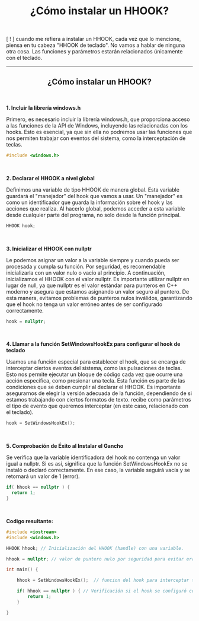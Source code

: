 <h1 align="center"> ¿Cómo instalar un HHOOK? </h1> <br>

[ ! ] cuando me refiera a instalar un HHOOK, cada vez que lo mencione, piensa en tu cabeza "HHOOK de teclado". No vamos a hablar de ninguna otra cosa. Las funciones y parámetros estarán relacionados únicamente con el teclado.

---

<h2 align="center"> ¿Cómo instalar un HHOOK? </h2> <br>

**1. Incluir la librería windows.h**

Primero, es necesario incluir la librería windows.h, que proporciona acceso a las funciones de la API de Windows, incluyendo las relacionadas con los hooks. Esto es esencial, ya que sin ella no podremos usar las funciones que nos permiten trabajar con eventos del sistema, como la interceptación de teclas.

```c++
#include <windows.h>
```

<br>

**2. Declarar el HHOOK a nivel global**

Definimos una variable de tipo HHOOK de manera global. Esta variable guardará el "manejador" del hook que vamos a usar. Un "manejador" es como un identificador que guarda la información sobre el hook y las acciones que realiza. Al hacerlo global, podemos acceder a esta variable desde cualquier parte del programa, no solo desde la función principal.

```c++
HHOOK hook;
```

<br>

**3. Inicializar el HHOOK con nullptr**

Le podemos asignar un valor a la variable siempre y cuando pueda ser procesada y cumpla su función. Por seguridad, es recomendable inicializarla con un valor nulo o vacío al principio. A continuación, inicializamos el HHOOK con el valor nullptr. Es importante utilizar nullptr en lugar de null, ya que nullptr es el valor estándar para punteros en C++ moderno y asegura que estamos asignando un valor seguro al puntero. De esta manera, evitamos problemas de punteros nulos inválidos, garantizando que el hook no tenga un valor erróneo antes de ser configurado correctamente.

```c++
hook = nullptr;
```

<br>

**4. Llamar a la función SetWindowsHookEx para configurar el hook de teclado**

Usamos una función especial para establecer el hook, que se encarga de interceptar ciertos eventos del sistema, como las pulsaciones de teclas. Esto nos permite ejecutar un bloque de código cada vez que ocurre una acción específica, como presionar una tecla. Esta función es parte de las condiciones que se deben cumplir al declarar el HHOOK. Es importante asegurarnos de elegir la versión adecuada de la función, dependiendo de si estamos trabajando con ciertos formatos de texto. recibe como parámetros el tipo de evento que queremos interceptar (en este caso, relacionado con el teclado).

```c++
hook = SetWindowsHookEx();
```

<br>

**5. Comprobación de Éxito al Instalar el Gancho**

Se verifica que la variable identificadora del hook no contenga un valor igual a nullptr. Si es así, significa que la función SetWindowsHookEx no se instaló o declaró correctamente. En ese caso, la variable seguirá vacía y se retornará un valor de 1 (error).

```c++
if( hhook == nullptr ) { 
  return 1;
}
```

<br>

**Codigo resultante:**

```c++
#include <iostream>
#include <windows.h>

HHOOK hhook; // Inicialización del HHOOK (handle) con una variable.

hhook = nullptr; // valor de puntero nulo por seguridad para evitar errores.

int main() {

    hhook = SetWindowsHookEx();  // funcion del hook para interceptar teclas.

    if( hhook == nullptr ) { // Verificación si el hook se configuró correctamente.
        return 1;
    }

}
```
